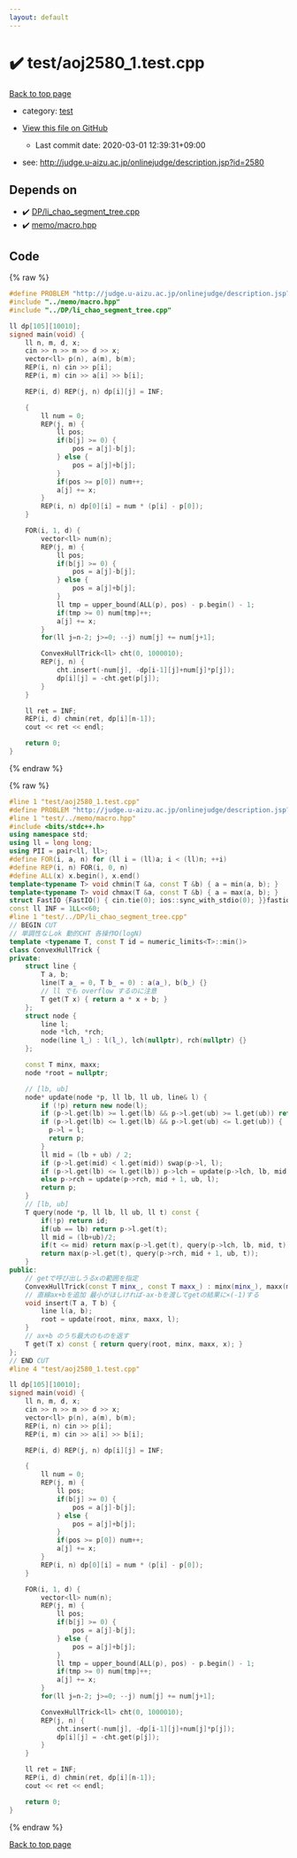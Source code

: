 ```yaml
---
layout: default
---
```


<!-- mathjax config similar to math.stackexchange -->
<script type="text/javascript" async
  src="https://cdnjs.cloudflare.com/ajax/libs/mathjax/2.7.5/MathJax.js?config=TeX-MML-AM_CHTML">
</script>
<script type="text/x-mathjax-config">
  MathJax.Hub.Config({
    TeX: { equationNumbers: { autoNumber: "AMS" }},
    tex2jax: {
      inlineMath: [ ['$','$'] ],
      processEscapes: true
    },
    "HTML-CSS": { matchFontHeight: false },
    displayAlign: "left",
    displayIndent: "2em"
  });
</script>

<script type="text/javascript" src="https://cdnjs.cloudflare.com/ajax/libs/jquery/3.4.1/jquery.min.js"></script>
<script src="https://cdn.jsdelivr.net/npm/jquery-balloon-js@1.1.2/jquery.balloon.min.js" integrity="sha256-ZEYs9VrgAeNuPvs15E39OsyOJaIkXEEt10fzxJ20+2I=" crossorigin="anonymous"></script>
<script type="text/javascript" src="../../assets/js/copy-button.js"></script>
<link rel="stylesheet" href="../../assets/css/copy-button.css" />


# :heavy_check_mark: test/aoj2580_1.test.cpp

<a href="../../index.html">Back to top page</a>

* category: <a href="../../index.html#098f6bcd4621d373cade4e832627b4f6">test</a>
* <a href="{{ site.github.repository_url }}/blob/master/test/aoj2580_1.test.cpp">View this file on GitHub</a>
    - Last commit date: 2020-03-01 12:39:31+09:00


* see: <a href="http://judge.u-aizu.ac.jp/onlinejudge/description.jsp?id=2580">http://judge.u-aizu.ac.jp/onlinejudge/description.jsp?id=2580</a>


## Depends on

* :heavy_check_mark: <a href="../../library/DP/li_chao_segment_tree.cpp.html">DP/li_chao_segment_tree.cpp</a>
* :heavy_check_mark: <a href="../../library/memo/macro.hpp.html">memo/macro.hpp</a>


## Code

<a id="unbundled"></a>
{% raw %}
```cpp
#define PROBLEM "http://judge.u-aizu.ac.jp/onlinejudge/description.jsp?id=2580"
#include "../memo/macro.hpp"
#include "../DP/li_chao_segment_tree.cpp"

ll dp[105][10010];
signed main(void) {
    ll n, m, d, x;
    cin >> n >> m >> d >> x;
    vector<ll> p(n), a(m), b(m);
    REP(i, n) cin >> p[i];
    REP(i, m) cin >> a[i] >> b[i];

    REP(i, d) REP(j, n) dp[i][j] = INF;

    {
        ll num = 0;
        REP(j, m) {
            ll pos;
            if(b[j] >= 0) {
                pos = a[j]-b[j];
            } else {
                pos = a[j]+b[j];
            }
            if(pos >= p[0]) num++;
            a[j] += x;
        }
        REP(i, n) dp[0][i] = num * (p[i] - p[0]);
    }

    FOR(i, 1, d) {
        vector<ll> num(n);
        REP(j, m) {
            ll pos;
            if(b[j] >= 0) {
                pos = a[j]-b[j];
            } else {
                pos = a[j]+b[j];
            }
            ll tmp = upper_bound(ALL(p), pos) - p.begin() - 1;
            if(tmp >= 0) num[tmp]++;
            a[j] += x;
        }
        for(ll j=n-2; j>=0; --j) num[j] += num[j+1];

        ConvexHullTrick<ll> cht(0, 1000010);
        REP(j, n) {
            cht.insert(-num[j], -dp[i-1][j]+num[j]*p[j]);
            dp[i][j] = -cht.get(p[j]);
        }
    }

    ll ret = INF;
    REP(i, d) chmin(ret, dp[i][n-1]);
    cout << ret << endl;

    return 0;
}
```
{% endraw %}

<a id="bundled"></a>
{% raw %}
```cpp
#line 1 "test/aoj2580_1.test.cpp"
#define PROBLEM "http://judge.u-aizu.ac.jp/onlinejudge/description.jsp?id=2580"
#line 1 "test/../memo/macro.hpp"
#include <bits/stdc++.h>
using namespace std;
using ll = long long;
using PII = pair<ll, ll>;
#define FOR(i, a, n) for (ll i = (ll)a; i < (ll)n; ++i)
#define REP(i, n) FOR(i, 0, n)
#define ALL(x) x.begin(), x.end()
template<typename T> void chmin(T &a, const T &b) { a = min(a, b); }
template<typename T> void chmax(T &a, const T &b) { a = max(a, b); }
struct FastIO {FastIO() { cin.tie(0); ios::sync_with_stdio(0); }}fastiofastio;
const ll INF = 1LL<<60;
#line 1 "test/../DP/li_chao_segment_tree.cpp"
// BEGIN CUT
// 単調性なしok 動的CHT 各操作O(logN)
template <typename T, const T id = numeric_limits<T>::min()>
class ConvexHullTrick {
private:
    struct line {
        T a, b;
        line(T a_ = 0, T b_ = 0) : a(a_), b(b_) {}
        // ll でも overflow するのに注意
        T get(T x) { return a * x + b; }
    };
    struct node {
        line l;
        node *lch, *rch;
        node(line l_) : l(l_), lch(nullptr), rch(nullptr) {}
    };

    const T minx, maxx;
    node *root = nullptr;

    // [lb, ub]
    node* update(node *p, ll lb, ll ub, line& l) {
        if (!p) return new node(l);
        if (p->l.get(lb) >= l.get(lb) && p->l.get(ub) >= l.get(ub)) return p;
        if (p->l.get(lb) <= l.get(lb) && p->l.get(ub) <= l.get(ub)) {
          p->l = l;
          return p;
        }
        ll mid = (lb + ub) / 2;
        if (p->l.get(mid) < l.get(mid)) swap(p->l, l);
        if (p->l.get(lb) <= l.get(lb)) p->lch = update(p->lch, lb, mid, l);
        else p->rch = update(p->rch, mid + 1, ub, l);
        return p;
    }
    // [lb, ub]
    T query(node *p, ll lb, ll ub, ll t) const {
        if(!p) return id;
        if(ub == lb) return p->l.get(t);
        ll mid = (lb+ub)/2;
        if(t <= mid) return max(p->l.get(t), query(p->lch, lb, mid, t));
        return max(p->l.get(t), query(p->rch, mid + 1, ub, t));
    }
public:
    // getで呼び出しうるxの範囲を指定
    ConvexHullTrick(const T minx_, const T maxx_) : minx(minx_), maxx(maxx_) {}
    // 直線ax+bを追加 最小がほしければ-ax-bを渡してgetの結果に×(-1)する
    void insert(T a, T b) {
        line l(a, b);
        root = update(root, minx, maxx, l);
    }
    // ax+b のうち最大のものを返す
    T get(T x) const { return query(root, minx, maxx, x); }
};
// END CUT
#line 4 "test/aoj2580_1.test.cpp"

ll dp[105][10010];
signed main(void) {
    ll n, m, d, x;
    cin >> n >> m >> d >> x;
    vector<ll> p(n), a(m), b(m);
    REP(i, n) cin >> p[i];
    REP(i, m) cin >> a[i] >> b[i];

    REP(i, d) REP(j, n) dp[i][j] = INF;

    {
        ll num = 0;
        REP(j, m) {
            ll pos;
            if(b[j] >= 0) {
                pos = a[j]-b[j];
            } else {
                pos = a[j]+b[j];
            }
            if(pos >= p[0]) num++;
            a[j] += x;
        }
        REP(i, n) dp[0][i] = num * (p[i] - p[0]);
    }

    FOR(i, 1, d) {
        vector<ll> num(n);
        REP(j, m) {
            ll pos;
            if(b[j] >= 0) {
                pos = a[j]-b[j];
            } else {
                pos = a[j]+b[j];
            }
            ll tmp = upper_bound(ALL(p), pos) - p.begin() - 1;
            if(tmp >= 0) num[tmp]++;
            a[j] += x;
        }
        for(ll j=n-2; j>=0; --j) num[j] += num[j+1];

        ConvexHullTrick<ll> cht(0, 1000010);
        REP(j, n) {
            cht.insert(-num[j], -dp[i-1][j]+num[j]*p[j]);
            dp[i][j] = -cht.get(p[j]);
        }
    }

    ll ret = INF;
    REP(i, d) chmin(ret, dp[i][n-1]);
    cout << ret << endl;

    return 0;
}

```
{% endraw %}

<a href="../../index.html">Back to top page</a>

